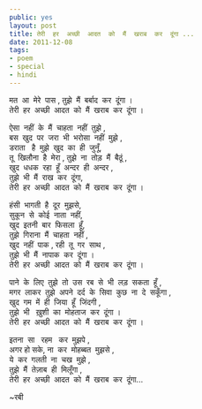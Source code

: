```yaml
---
public: yes
layout: post
title: तेरी  हर  अच्छी  आदत  को  मैं  खराब  कर  दूंगा ...
date: 2011-12-08
tags:
- poem
- special
- hindi
---
```


मत  आ  मेरे  पास , तुझे  मैं  बर्बाद  कर  दूंगा ।  
तेरी  हर  अच्छी  आदत  को  मैं  खराब  कर  दूंगा ।  

ऐसा  नहीं  के  मैं  चाहता  नहीं  तुझे ,  
बस  खुद  पर  जरा  भी  भरोसा  नहीं  मुझे ,  
डराता   है  मुझे  खुद  का  ही  जुनूँ,  
तू  खिलौना  है  मेरा , तुझे  ना  तोड़  मैं  बैठूं ,  
खुद  धधक  रहा  हूँ  अन्दर  ही  अन्दर ,  
तुझे  भी  मैं  राख  कर  दूंगा,  
तेरी  हर  अच्छी  आदत  को  मैं  खराब  कर  दूंगा ।  

हंसी  भागती  है  दूर  मुझसे,  
सुकून  से  कोई  नाता  नहीं,  
खुद  इतनी  बार  फिसला  हूँ,  
तुझे  गिराना  मैं  चाहता  नहीं ,  
खुद  नहीं  पाक , रही  तू  गर  साथ ,  
तुझे  भी  मैं  नापाक  कर  दूंगा ।  
तेरी  हर  अच्छी  आदत  को  मैं  खराब  कर  दूंगा ।  

पाने  के  लिए  तुझे  तो  उस  रब  से  भी  लड़  सकता  हूँ ,  
मगर  लाकर  तुझे  अपने  दर्द  के  सिवा  कुछ  ना  दे  सकूँगा ,  
खुद  गम  में  ही  जिया  हूँ  जिंदगी ,  
तुझे  भी   ख़ुशी  का  मोहताज  कर  दूंगा ।  
तेरी  हर  अच्छी  आदत  को  मैं  खराब  कर  दूंगा ।  

इतना  सा   रहम   कर  मुझपे ,  
अगर हो सके, ना  कर  मोहब्बत  मुझसे ,  
ये  कर  गलती  ना  चख  मुझे ,  
तुझे  मैं  तेज़ाब  ही  मिलूँगा ,  
तेरी  हर  अच्छी  आदत  को  मैं  खराब  कर  दूंगा...  

~रबी
